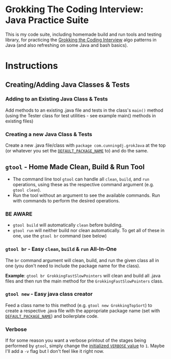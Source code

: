 # Grokking The Coding Interview: Java Practice Suite
This is my code suite, including homemade build and run tools and testing library, for practicing the [Grokking the Coding Interview](https://www.educative.io/courses/grokking-the-coding-interview) algo patterns in Java (and also refreshing on some Java and bash basics).

# Instructions
## Creating/Adding Java Classes & Tests
### Adding to an Existing Java Class & Tests
Add methods to an existing .java file and tests in the class's `main()` method (using the Tester class for test utilities - see example main() methods in existing files)

### Creating a new Java Class & Tests
Create a new .java file/class with `package com.cunningdj.grokJava` at the top (or whatever you set the [`DEFAULT_PACKAGE_NAME`](https://github.com/CunningDJ/grokJava/blob/master/gtool#L8) to) and do the same.


## `gtool` - Home Made Clean, Build & Run Tool
* The command line tool `gtool` can handle all `clean`, `build`, and `run` operations, using these as the respective command argument (e.g. `gtool clean`).
* Run the tool without an argument to see the available commands.  Run with commands to perform the desired operations.

### BE AWARE
* `gtool build` will automatically `clean` before building.
* `gtool run` will neither build nor clean automatically.  To get all of these in one, use the `gtool br` command (see below)

### `gtool br` - Easy `clean`, `build` & `run` All-In-One
The `br` command argument will clean, build, and run the given class all in one (you don't need to include the package name for the class).

**Example**:  `gtool br GrokkingFastSlowPointers` will clean and build all .java files and then run the main method for the `GrokkingFastSlowPointers` class.

### `gtool new` - Easy java class creator
Feed a class name to this method (e.g. `gtool new GrokkingTopSort`) to create a respective .java file with the appropriate package name (set with [`DEFAULT_PACKAGE_NAME`](https://github.com/CunningDJ/grokJava/blob/master/gtool#L8)) and boilerplate code.

### Verbose
If for some reason you want a verbose printout of the stages being performed by `gtool`, simply change the [initialized `VERBOSE` value](https://github.com/CunningDJ/grokJava/blob/master/gtool#L10) to `1`.  Maybe I'll add a `-v` flag but I don't feel like it right now.